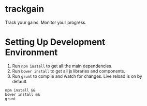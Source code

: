 trackgain
=========

Track your gains. Monitor your progress.

Setting Up Development Environment
=========

1. Run `npm install` to get all the main dependencies.
2. Run `bower install` to get all js libraries and components.
3. Run `grunt` to compile and watch for changes. Live reload is on by default.

```shell
npm install &&
bower install &&
grunt
```
